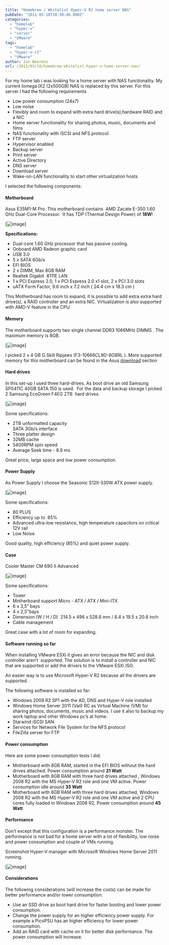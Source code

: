 ```yaml
---
title: "Homebrew / Whitelist Hyper-V R2 home server NAS"
pubDate: "2011-03-18T10:30:46.000Z"
categories: 
  - "homelab"
  - "hyper-v"
  - "server"
  - "VMware"
tags: 
  - "homelab"
  - "hyper-v-r2"
  - "VMware"
author: Ivo Beerens
url: /2011/03/18/homebrew-whitelist-hyper-v-home-server-nas/
---
```


For my home lab i was looking for a home server with NAS functionality. My current Iomega IX2 (2x500GB) NAS is replaced by this server. For this server I had the following requirements

- Low power consumption (24x7)
- Low noise
- Flexibly and room to expand with extra hard drive(s),hardware RAID and a NIC
- Home server functionality for sharing photos, music, documents and films
- NAS functionality with iSCSI and NFS protocol
- FTP server
- Hypervisor enabled
- Backup server
- Print server 
- Active Directory
- DNS server
- Download server
- Wake-on-LAN functionality to start other virtualization hosts

I selected the following components:

#### **Motherboard**

Asus E35M1-M Pro. This motherboard contains  AMD Zacate E-350 1.60 GHz Dual-Core Processor.  It has TDP (Thermal Design Power) of **18W**!

[![image](images/image_thumb.png)]

**Specifications:**

- Dual-core 1.60 GHz processor that has passive cooling.
- Onboard AMD Radeon graphic card
- USB 3.0
- 5 x SATA 6Gb/s
- EFI BIOS
- 2 x DIMM, Max 8GB RAM
- Realtek Gigabit  8111E LAN
- 1 x PCI Express 2.0, 1 x PCI Express 2.0 x1 slot, 2 x PCI 3.0 slots
- uATX Form Factor, 9.6 inch x 7.2 inch ( 24.4 cm x 18.3 cm )

This Motherboard has room to expand, it is possible to add extra extra hard drive(s), a RAID controller and an extra NIC. Virtualization is also supported with AMD-V feature in the CPU.

#### **Memory**

The motherboard supports two single channel DDR3 1066MHz DIMMS . The maximum memory is 8GB.

[![image](images/image_thumb1.png)]

I picked 2 x 4 GB G.Skill Ripjaws (F3-10666CL9D-8GBRL ). More supported memory for this motherboard can be found in the Asus [download](http://www.asus.com/product.aspx?P_ID=qSoDxhM5mAk1F607) section

#### **Hard drives**

In this set-up I used three hard-drives. As boot drive an old Samsung SP0411C 40GB SATA 150 is used.  For the data and backup storage I picked 2 Samsung EcoGreen F4EG 2TB  hard drives.

[![image](images/image_thumb2.png)]

Some specifications:

- 2TB unformatted capacity  
    SATA 3Gb/s interface
- Three platter design
- 32MB cache
- 5400RPM spin speed
- Average Seek time - 8.9 ms

Great price, large space and low power consumption.

#### **Power Supply**

As Power Supply I choose the Seasonic S12II-330W ATX power supply.

[![image](images/image_thumb3.png)]

Some specifications:

- 80 PLUS
- Efficiency up to  85%
- Advanced ultra-low resistance, high temperature capacitors on critical 12V rail
- Low Noise

Good quality, high efficiency (85%) and quiet power supply.

#### **Case**

Cooler Master CM 690 II Advanced

[![image](images/image_thumb4.png)]

Some specifications:

- Tower
- Motherboard support Micro - ATX / ATX / Mini-ITX
- 6 x 3,5” bays
- 4 x 2,5”bays
- Dimension (W / H / D)  214.5 x 496 x 528.8 mm / 8.4 x 19.5 x 20.8 inch
- Cable management

Great case with a lot of room for expanding.

#### **Software running so far**

When installing VMware ESXi it gives an error because the NIC and disk controller aren’t  supported. The solution is to install a controller and NIC that are supported or add the drivers to the VMware ESXi ISO.

An easier way is to use Microsoft Hyper-V R2 because all the drivers are supported. 

The following software is installed so far:

- Windows 2008 R2 SP1 with the AD, DNS and Hyper-V role installed
- Windows Home Server 2011 (Vail) RC as Virtual Machine (VM) for sharing photos, documents, music and videos. I use it also to backup my work laptop and other Windows pc’s at home.
- Starwind iSCSI SAN
- Services for Network File System for the NFS protocol
- FileZilla server for FTP

#### Power consumption

Here are some power consumption tests I did:

- Motherboard with 8GB RAM, started in the EFI BIOS without the hard drives attached. Power consumption around **31 Watt**
- Motherboard with 8GB RAM with three hard drives attached , Windows 2008 R2 with the MS Hyper-V R2 role and one VM active. Power consumption idle around **35 Watt**
- Motherboard with 8GB RAM with three hard drives attached, Windows 2008 R2 with the MS Hyper-V R2 role and one VM active and 2 CPU cores fully loaded in Windows 2008 R2. Power consumption around **45 Watt**

#### Performance

Don’t except that this configuration is a performance monster. The performance is not bad for a home server with a lot of flexibility, low noise and power consumption and couple of VMs running. 

Screenshot Hyper-V manager with Microsoft Windows Home Server 2011 running.

[![image](images/image_thumb5.png)]

#### **Considerations**

The following considerations (will increase the costs) can be made for better performance and/or lower consumption:

- Use an SSD drive as boot hard drive for faster booting and lower power consumption.
- Change the power supply for an higher efficiency power supply. For example a PicoPSU has an higher efficiency for lower power consumption.
- Add an RAID card with cache on it for better disk performance. The power consumption will increase.